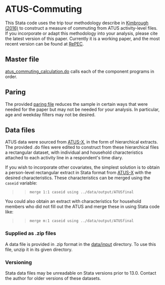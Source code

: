 # ATUS-Commuting
This Stata code uses the trip tour methodology describe in [Kimbrough (2016)](https://ideas.repec.org/p/ris/uncgec/2015_002.html) to construct a measure of commuting from ATUS activity-level files.  If you incorporate or adapt this methodology into your analysis, please cite the latest version of this paper.  Currently it is a working paper, and the most recent version can be found at [RePEC](https://ideas.repec.org/p/ris/uncgec/2015_002.html).

## Master file
[atus_commuting_calculation.do](src/atus_commuting_calculation.do) calls each of the component programs in order.  

## Paring
The provided [paring file](src/ATUSX_paring.do) reduces the sample in certain ways that were needed for the paper but may not be needed for your analysis.  In particular, age and weekday filters may not be desired.

## Data files
ATUS data were sourced from [ATUS-X](https://www.atusdata.org/atus/), in the form of hierarchical extracts.  The provided .do files were edited to construct from these hierarchical files a rectangular dataset, with individual and household characteristics attached to each activity line in a respondent's time diary.

If you wish to incorporate other covariates, the simplest solution is to obtain a person-level rectangular extract in Stata format from [ATUS-X](https://www.atusdata.org/atus/) with the desired characteristics.  These characteristics can be merged using the `caseid` variable:

>>`merge 1:1 caseid using ../data/output/ATUSfinal`

You could also obtain an extract with characteristics for household members who did not fill out the ATUS and merge these in using Stata code like:

>>`merge m:1 caseid using ../data/output/ATUSfinal`

### Supplied as .zip files
A data file is provided in .zip format in the [data/input](data/input) directory.  To use this file, unzip it in its given directory.

### Versioning
Stata data files may be unreadable on Stata versions prior to 13.0.  Contact the author for older versions of these datasets.
